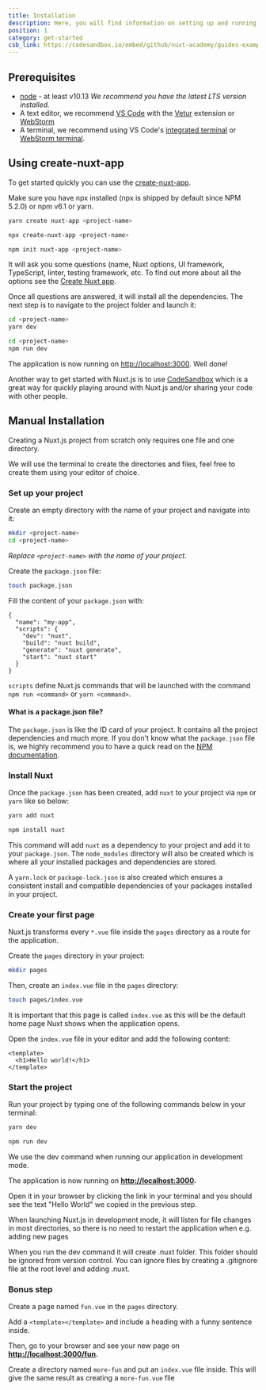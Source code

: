 ```yaml
---
title: Installation
description: Here, you will find information on setting up and running a Nuxt.js project in 4 steps.
position: 1
category: get-started
csb_link: https://codesandbox.io/embed/github/nuxt-academy/guides-examples/tree/master/01_get_started/01_installation?fontsize=14&hidenavigation=1&theme=dark
---
```


## Prerequisites

- [node](https://nodejs.org) - at least v10.13 _We recommend you have the latest LTS version installed._
- A text editor, we recommend [VS Code](https://code.visualstudio.com/) with the [Vetur](https://marketplace.visualstudio.com/items?itemName=octref.vetur) extension or [WebStorm](https://www.jetbrains.com/webstorm/)
- A terminal, we recommend using VS Code's [integrated terminal](https://code.visualstudio.com/docs/editor/integrated-terminal) or [WebStorm terminal](https://www.jetbrains.com/help/webstorm/terminal-emulator.html).

## Using create-nuxt-app

To get started quickly you can use the [create-nuxt-app](https://github.com/nuxt/create-nuxt-app).

Make sure you have npx installed (npx is shipped by default since NPM 5.2.0) or npm v6.1 or yarn.

<code-group>
  <code-block label="Yarn" active>

```bash
yarn create nuxt-app <project-name>
```

  </code-block>
  <code-block label="NPX">

```bash
npx create-nuxt-app <project-name>
```

  </code-block>
    <code-block label="NPM">

```bash
npm init nuxt-app <project-name>
```

  </code-block>

</code-group>

It will ask you some questions (name, Nuxt options, UI framework, TypeScript, linter, testing framework, etc. To find out more about all the options see the [Create Nuxt app](https://github.com/nuxt/create-nuxt-app/blob/master/README.md).

Once all questions are answered, it will install all the dependencies. The next step is to navigate to the project folder and launch it:

<code-group>
  <code-block label="Yarn" active>

```bash
cd <project-name>
yarn dev
```

  </code-block>
  <code-block label="NPM">

```bash
cd <project-name>
npm run dev
```

  </code-block>
</code-group>

The application is now running on [http://localhost:3000](http://localhost:3000). Well done!

<base-alert type="info">

Another way to get started with Nuxt.js is to use [CodeSandbox](https://template.nuxtjs.org) which is a great way for quickly playing around with Nuxt.js and/or sharing your code with other people.

</base-alert>

## Manual Installation

Creating a Nuxt.js project from scratch only requires one file and one directory.

We will use the terminal to create the directories and files, feel free to create them using your editor of choice.

### Set up your project

Create an empty directory with the name of your project and navigate into it:

```bash
mkdir <project-name>
cd <project-name>
```

_Replace `<project-name>` with the name of your project._

Create the `package.json` file:

```bash
touch package.json
```

Fill the content of your `package.json` with:

```json{}[package.json]
{
  "name": "my-app",
  "scripts": {
    "dev": "nuxt",
    "build": "nuxt build",
    "generate": "nuxt generate",
    "start": "nuxt start"
  }
}
```

`scripts` define Nuxt.js commands that will be launched with the command `npm run <command>` or `yarn <command>`.

#### **What is a package.json file?**

The `package.json` is like the ID card of your project. It contains all the project dependencies and much more. If you don't know what the `package.json` file is, we highly recommend you to have a quick read on the [NPM documentation](https://docs.npmjs.com/creating-a-package-json-file).

### Install Nuxt

Once the `package.json` has been created, add `nuxt` to your project via `npm` or `yarn` like so below:

<code-group>
  <code-block label="Yarn" active>

```bash
yarn add nuxt
```

  </code-block>
  <code-block label="NPM">

```bash
npm install nuxt
```

  </code-block>
</code-group>

This command will add `nuxt` as a dependency to your project and add it to your `package.json`. The `node_modules` directory will also be created which is where all your installed packages and dependencies are stored.

<base-alert type="info">

A `yarn.lock` or `package-lock.json` is also created which ensures a consistent install and compatible dependencies of your packages installed in your project.

</base-alert>

### Create your first page

Nuxt.js transforms every `*.vue` file inside the `pages` directory as a route for the application.

Create the `pages` directory in your project:

```bash
mkdir pages
```

Then, create an `index.vue` file in the `pages` directory:

```bash
touch pages/index.vue
```

It is important that this page is called `index.vue` as this will be the default home page Nuxt shows when the application opens.

Open the `index.vue` file in your editor and add the following content:

```html{}[pages/index.vue]
<template>
  <h1>Hello world!</h1>
</template>
```

### Start the project

Run your project by typing one of the following commands below in your terminal:

<code-group>
  <code-block label="Yarn" active>

```bash
yarn dev
```

  </code-block>
  <code-block label="NPM">

```bash
npm run dev
```

  </code-block>
</code-group>

<base-alert type="info">

We use the dev command when running our application in development mode.

</base-alert>

The application is now running on **[http://localhost:3000](http://localhost:3000/).**

Open it in your browser by clicking the link in your terminal and you should see the text "Hello World" we copied in the previous step.

<base-alert type="info">

When launching Nuxt.js in development mode, it will listen for file changes in most directories, so there is no need to restart the application when e.g. adding new pages

</base-alert>

<base-alert type="warning">

When you run the dev command it will create .nuxt folder. This folder should be ignored from version control. You can ignore files by creating a .gitignore file at the root level and adding .nuxt.

</base-alert>

### Bonus step

Create a page named `fun.vue` in the `pages` directory.

Add a `<template></template>` and include a heading with a funny sentence inside.

Then, go to your browser and see your new page on **[http://localhost:3000/fun](http://localhost:3000/fun).**

<base-alert type="info">

Create a directory named `more-fun` and put an `index.vue` file inside. This will give the same result as creating a `more-fun.vue` file

</base-alert>
